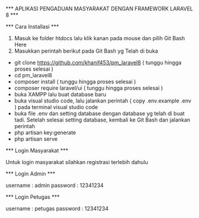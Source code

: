 *** APLIKASI PENGADUAN MASYARAKAT DENGAN FRAMEWORK LARAVEL 8 ***

*** Cara Installasi ***

1. Masuk ke folder htdocs lalu klik kanan pada mouse dan pilih Git Bash Here
2. Masukkan perintah berikut pada Git Bash yg Telah di buka
  - git clone https://github.com/khanif453/pm_laravel8 ( tunggu hingga proses selesai )
  - cd pm_laravel8
  - composer install ( tunggu hingga proses selesai )
  - composer require laravel/ui ( tunggu hingga proses selesai )
  - buka XAMPP lalu buat database baru
  - buka visual studio code, lalu jalankan perintah ( copy .env.example .env ) pada terminal visual studio code
  - buka file .env dan setting database dengan database yg telah di buat tadi.
    Setelah selesai setting database, kembali ke Git Bash dan jalankan perintah
  - php artisan key:generate
  - php artisan serve

*** Login Masyarakat ***

Untuk login masyarakat silahkan registrasi terlebih dahulu

*** Login Admin ***

username : admin
password : 12341234

*** Login Petugas ***

username : petugas
password : 12341234
